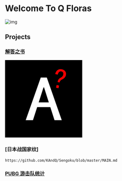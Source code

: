 # Welcome To Q Floras

![img](./res/QFloras.jpg)

## **Projects**

### [**解答之书**](./projects/answers/app/)

![Answers-Icon](./res/Answers.jpg)

### [**日本战国家纹**]

`https://github.com/KAndQ/Sengoku/blob/master/MAIN.md`

### [**PUBG 游击队统计**](./projects/pubg_team_statistics/?http://localhost:4037)
